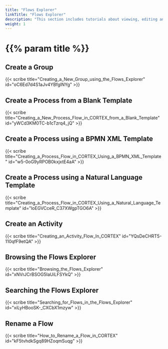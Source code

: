 ```yaml
---
title: "Flows Explorer"
linkTitle: "Flows Explorer"
description: "This section includes tutorials about viewing, editing and debugging flows on the {{% ctx %}} platform."
weight: 1
---
```


# {{% param title %}}

## Create a Group

{{< scribe title="Creating_a_New_Group_using_the_Flows_Explorer" id="oC6Ed7d4S1aJv4YBfglNYg" >}}

## Create a Process from a Blank Template

{{< scribe title="Creating_a_New_Process_Flow_in_CORTEX_from_a_Blank_Template" id="yWCd3KM0TC-b1cTzrq4_jQ" >}}

## Create a Process using a BPMN XML Template

{{< scribe title="Creating_a_Process_Flow_in_CORTEX_Using_a_BPMN_XML_Template" id="w5-0oG9yRPOB0kxjxtE4aA" >}}

## Create a Process using a Natural Language Template

{{< scribe title="Creating_a_Process_Flow_in_CORTEX_Using_a_Natural_Language_Template" id="loEGVCceR_C37XWgpTGO6A" >}}

## Create an Activity

{{< scribe title="Creating_an_Activity_Flow_In_CORTEX" id="YQsDeCHRT5-110qfF9etQA" >}}

## Browsing the Flows Explorer

{{< scribe title="Browsing_the_Flows_Explorer" id="xNVrJCrBSOG5IaUiLFSYkQ" >}}

## Searching the Flows Explorer

{{< scribe title="Searching_for_Flows_in_the_Flows_Explorer" id="xiLyHBooSK-_CXCbX1mzyw" >}}

## Rename a Flow

{{< scribe title="How_to_Rename_a_Flow_in_CORTEX" id="kF5tvhdkSgq89HZoqmSuqg" >}}
